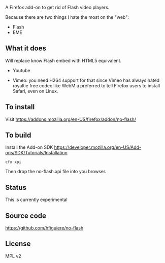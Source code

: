 A Firefox add-on to get rid of Flash video players.

Because there are two things I hate the most on the "web":
* Flash
* EME

## What it does

Will replace know Flash embed with HTML5 equivalent.

* Youtube

* Vimeo: you need H264 support for that since Vimeo has always hated royaltie free codec like WebM
a preferred to tell Firefox users to install Safari, even on Linux.

## To install

Visit https://addons.mozilla.org/en-US/firefox/addon/no-flash/

## To build

Install the Add-on SDK https://developer.mozilla.org/en-US/Add-ons/SDK/Tutorials/Installation

    cfx xpi

Then drop the no-flash.xpi file into you browser.

## Status

This is currently experimental

## Source code

https://github.com/hfiguiere/no-flash

## License

MPL v2
